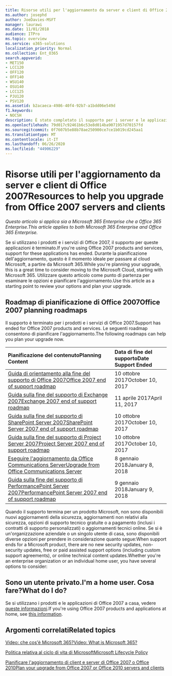 ```yaml
---
title: Risorse utili per l'aggiornamento da server e client di Office 2007
ms.author: josephd
author: JoeDavies-MSFT
manager: laurawi
ms.date: 11/01/2018
audience: ITPro
ms.topic: overview
ms.service: o365-solutions
localization_priority: Normal
ms.collection: Ent_O365
search.appverid:
- MET150
- LCC120
- OFF120
- OFF140
- WSU140
- OSU140
- LCC125
- PJU120
- PSV120
ms.assetid: b2acaeca-4986-40f4-92b7-a1bdd06e549d
f1.keywords:
- NOCSH
description: È stato completato il supporto per i server e le applicazioni client di Office 2007 e non sono disponibili contratti di supporto personalizzato. Utilizzare questo articolo per iniziare a pianificare l'aggiornamento.
ms.openlocfilehash: 79d017c92461b6c53e8d014ba9071957d70157fd
ms.sourcegitcommit: 0f7607b5e88b78ae250900ce7ce1b019cd245aa1
ms.translationtype: MT
ms.contentlocale: it-IT
ms.lasthandoff: 06/26/2020
ms.locfileid: "44906229"
---
```

# <a name="resources-to-help-you-upgrade-from-office-2007-servers-and-clients"></a><span data-ttu-id="3ce98-104">Risorse utili per l'aggiornamento da server e client di Office 2007</span><span class="sxs-lookup"><span data-stu-id="3ce98-104">Resources to help you upgrade from Office 2007 servers and clients</span></span>

<span data-ttu-id="3ce98-105">*Questo articolo si applica sia a Microsoft 365 Enterprise che a Office 365 Enterprise.*</span><span class="sxs-lookup"><span data-stu-id="3ce98-105">*This article applies to both Microsoft 365 Enterprise and Office 365 Enterprise.*</span></span>

<span data-ttu-id="3ce98-106">Se si utilizzano i prodotti e i servizi di Office 2007, il supporto per queste applicazioni è terminato.</span><span class="sxs-lookup"><span data-stu-id="3ce98-106">If you're using Office 2007 products and services, support for these applications has ended.</span></span> <span data-ttu-id="3ce98-107">Durante la pianificazione dell'aggiornamento, questo è il momento ideale per passare al cloud Microsoft, a partire da Microsoft 365.</span><span class="sxs-lookup"><span data-stu-id="3ce98-107">While you're planning your upgrade, this is a great time to consider moving to the Microsoft Cloud, starting with Microsoft 365.</span></span> <span data-ttu-id="3ce98-108">Utilizzare questo articolo come punto di partenza per esaminare le opzioni e pianificare l'aggiornamento.</span><span class="sxs-lookup"><span data-stu-id="3ce98-108">Use this article as a starting point to review your options and plan your upgrade.</span></span>
      
## <a name="office-2007-planning-roadmaps"></a><span data-ttu-id="3ce98-109">Roadmap di pianificazione di Office 2007</span><span class="sxs-lookup"><span data-stu-id="3ce98-109">Office 2007 planning roadmaps</span></span>
  
<span data-ttu-id="3ce98-110">Il supporto è terminato per i prodotti e i servizi di Office 2007.</span><span class="sxs-lookup"><span data-stu-id="3ce98-110">Support has ended for Office 2007 products and services.</span></span> <span data-ttu-id="3ce98-111">Le seguenti roadmap consentono di pianificare l'aggiornamento.</span><span class="sxs-lookup"><span data-stu-id="3ce98-111">The following roadmaps can help you plan your upgrade now.</span></span>

|<span data-ttu-id="3ce98-112">**Pianificazione del contenuto**</span><span class="sxs-lookup"><span data-stu-id="3ce98-112">**Planning Content**</span></span>|<span data-ttu-id="3ce98-113">**Data di fine del supporto**</span><span class="sxs-lookup"><span data-stu-id="3ce98-113">**Date Support Ended**</span></span>|
|:-----|:-----|
|[<span data-ttu-id="3ce98-114">Guida di orientamento alla fine del supporto di Office 2007</span><span class="sxs-lookup"><span data-stu-id="3ce98-114">Office 2007 end of support roadmap</span></span>](https://docs.microsoft.com/DeployOffice/office-2007-end-support-roadmap) <br/> |<span data-ttu-id="3ce98-115">10 ottobre 2017</span><span class="sxs-lookup"><span data-stu-id="3ce98-115">October 10, 2017</span></span>  <br/> |
|[<span data-ttu-id="3ce98-116">Guida sulla fine del supporto di Exchange 2007</span><span class="sxs-lookup"><span data-stu-id="3ce98-116">Exchange 2007 end of support roadmap</span></span>](exchange-2007-end-of-support.md) <br/> |<span data-ttu-id="3ce98-117">11 aprile 2017</span><span class="sxs-lookup"><span data-stu-id="3ce98-117">April 11, 2017</span></span>  <br/> |
|[<span data-ttu-id="3ce98-118">Guida sulla fine del supporto di SharePoint Server 2007</span><span class="sxs-lookup"><span data-stu-id="3ce98-118">SharePoint Server 2007 end of support roadmap</span></span>](sharepoint-2007-end-of-support.md) <br/> |<span data-ttu-id="3ce98-119">10 ottobre 2017</span><span class="sxs-lookup"><span data-stu-id="3ce98-119">October 10, 2017</span></span>  <br/> |
|[<span data-ttu-id="3ce98-120">Guida sulla fine del supporto di Project Server 2007</span><span class="sxs-lookup"><span data-stu-id="3ce98-120">Project Server 2007 end of support roadmap</span></span>](project-server-2007-end-of-support.md) <br/> |<span data-ttu-id="3ce98-121">10 ottobre 2017</span><span class="sxs-lookup"><span data-stu-id="3ce98-121">October 10, 2017</span></span>  <br/> |
|[<span data-ttu-id="3ce98-122">Eseguire l'aggiornamento da Office Communications Server</span><span class="sxs-lookup"><span data-stu-id="3ce98-122">Upgrade from Office Communications Server</span></span>](https://docs.microsoft.com/SkypeForBusiness/plan-your-deployment/upgrade) <br/> |<span data-ttu-id="3ce98-123">8 gennaio 2018</span><span class="sxs-lookup"><span data-stu-id="3ce98-123">January 8, 2018</span></span>  <br/> |
|[<span data-ttu-id="3ce98-124">Guida sulla fine del supporto di PerformancePoint Server 2007</span><span class="sxs-lookup"><span data-stu-id="3ce98-124">PerformancePoint Server 2007 end of support roadmap</span></span>](pps-2007-end-of-support.md) <br/> |<span data-ttu-id="3ce98-125">9 gennaio 2018</span><span class="sxs-lookup"><span data-stu-id="3ce98-125">January 9, 2018</span></span>  <br/> |
   
<span data-ttu-id="3ce98-126">Quando il supporto termina per un prodotto Microsoft, non sono disponibili nuovi aggiornamenti della sicurezza, aggiornamenti non relativi alla sicurezza, opzioni di supporto tecnico gratuite o a pagamento (inclusi i contratti di supporto personalizzati) o aggiornamenti tecnici online. Se si è un'organizzazione aziendale o un singolo utente di casa, sono disponibili diverse opzioni per prendere in considerazione quanto segue:</span><span class="sxs-lookup"><span data-stu-id="3ce98-126">When support ends for a Microsoft product, there are no new security updates, non-security updates, free or paid assisted support options (including custom support agreements), or online technical content updates.Whether you're an enterprise organization or an individual home user, you have several options to consider:</span></span>

## <a name="im-a-home-user-what-do-i-do"></a><span data-ttu-id="3ce98-127">Sono un utente privato.</span><span class="sxs-lookup"><span data-stu-id="3ce98-127">I'm a home user.</span></span> <span data-ttu-id="3ce98-128">Cosa fare?</span><span class="sxs-lookup"><span data-stu-id="3ce98-128">What do I do?</span></span>

<span data-ttu-id="3ce98-129">Se si utilizzano i prodotti e le applicazioni di Office 2007 a casa, vedere [queste informazioni](plan-upgrade-previous-versions-office.md#im-a-home-user-what-do-i-do).</span><span class="sxs-lookup"><span data-stu-id="3ce98-129">If you're using Office 2007 products and applications at home, see [this information](plan-upgrade-previous-versions-office.md#im-a-home-user-what-do-i-do).</span></span>
     
## <a name="related-topics"></a><span data-ttu-id="3ce98-130">Argomenti correlati</span><span class="sxs-lookup"><span data-stu-id="3ce98-130">Related topics</span></span>

[<span data-ttu-id="3ce98-131">Video: che cos'è Microsoft 365?</span><span class="sxs-lookup"><span data-stu-id="3ce98-131">Video: What is Microsoft 365?</span></span>](https://support.office.com/article/847caf12-2589-452c-8aca-1c009797678b.aspx)
  
[<span data-ttu-id="3ce98-132">Politica relativa al ciclo di vita di Microsoft</span><span class="sxs-lookup"><span data-stu-id="3ce98-132">Microsoft Lifecycle Policy</span></span>](https://go.microsoft.com/fwlink/?linkid=865200)

[<span data-ttu-id="3ce98-133">Pianificare l'aggiornamento di client e server di Office 2007 o Office 2010</span><span class="sxs-lookup"><span data-stu-id="3ce98-133">Plan your upgrade from Office 2007 or Office 2010 servers and clients</span></span>](plan-upgrade-previous-versions-office.md)
  

